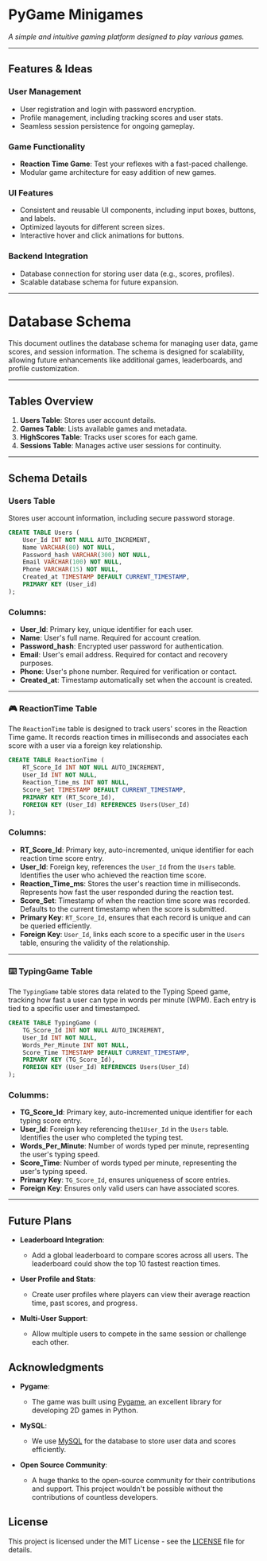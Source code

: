 #  PyGame Minigames

<i>A simple and intuitive gaming platform designed to play various games.</i>

---

##  Features & Ideas

### User Management
-  User registration and login with password encryption.
-  Profile management, including tracking scores and user stats.
-  Seamless session persistence for ongoing gameplay.

### Game Functionality
-  **Reaction Time Game**: Test your reflexes with a fast-paced challenge.
-  Modular game architecture for easy addition of new games.

### UI Features
-  Consistent and reusable UI components, including input boxes, buttons, and labels.
-  Optimized layouts for different screen sizes.
-  Interactive hover and click animations for buttons.

### Backend Integration
-  Database connection for storing user data (e.g., scores, profiles).
-  Scalable database schema for future expansion.

---

# Database Schema

This document outlines the database schema for managing user data, game scores, and session information. The schema is designed for scalability, allowing future enhancements like additional games, leaderboards, and profile customization.

---

## Tables Overview

1. **Users Table**: Stores user account details.
2. **Games Table**: Lists available games and metadata.
3. **HighScores Table**: Tracks user scores for each game.
4. **Sessions Table**: Manages active user sessions for continuity.

---

## Schema Details

### **Users Table**
Stores user account information, including secure password storage.

```sql
CREATE TABLE Users (
    User_Id INT NOT NULL AUTO_INCREMENT,
    Name VARCHAR(80) NOT NULL,
    Password_hash VARCHAR(300) NOT NULL, 
    Email VARCHAR(100) NOT NULL, 
    Phone VARCHAR(15) NOT NULL, 
    Created_at TIMESTAMP DEFAULT CURRENT_TIMESTAMP,
    PRIMARY KEY (User_id)
);
```
### Columns:

- **User_Id**: Primary key, unique identifier for each user.
- **Name**: User's full name. Required for account creation.
- **Password_hash**: Encrypted user password for authentication.
- **Email**: User's email address. Required for contact and recovery purposes.
- **Phone**: User's phone number. Required for verification or contact.
- **Created_at**: Timestamp automatically set when the account is created.

---

### 🎮 ReactionTime Table

The `ReactionTime` table is designed to track users' scores in the Reaction Time game. It records reaction times in milliseconds and associates each score with a user via a foreign key relationship.

```sql
CREATE TABLE ReactionTime (
    RT_Score_Id INT NOT NULL AUTO_INCREMENT,
    User_Id INT NOT NULL,
    Reaction_Time_ms INT NOT NULL,
    Score_Set TIMESTAMP DEFAULT CURRENT_TIMESTAMP,
    PRIMARY KEY (RT_Score_Id),
    FOREIGN KEY (User_Id) REFERENCES Users(User_Id)
);
```
### Columns:

- **RT_Score_Id**: Primary key, auto-incremented, unique identifier for each reaction time score entry.
- **User_Id**: Foreign key, references the `User_Id` from the `Users` table. Identifies the user who achieved the reaction time score.
- **Reaction_Time_ms**: Stores the user's reaction time in milliseconds. Represents how fast the user responded during the reaction test.
- **Score_Set**: Timestamp of when the reaction time score was recorded. Defaults to the current timestamp when the score is submitted.
- **Primary Key**: `RT_Score_Id`, ensures that each record is unique and can be queried efficiently.
- **Foreign Key**: `User_Id`, links each score to a specific user in the `Users` table, ensuring the validity of the relationship.

---

### ⌨️ TypingGame Table

The `TypingGame` table stores data related to the Typing Speed game, tracking how fast a user can type in words per minute (WPM). Each entry is tied to a specific user and timestamped.

```sql
CREATE TABLE TypingGame (
    TG_Score_Id INT NOT NULL AUTO_INCREMENT,
    User_Id INT NOT NULL,
    Words_Per_Minute INT NOT NULL,
    Score_Time TIMESTAMP DEFAULT CURRENT_TIMESTAMP,
    PRIMARY KEY (TG_Score_Id),
    FOREIGN KEY (User_Id) REFERENCES Users(User_Id)
);
```
### Columms:

- **TG_Score_Id**: Primary key, auto-incremented unique identifier for each typing score entry.
- **User_Id**: Foreign key referencing the`1User_Id` in the `Users` table. Identifies the user who completed the typing test.
- **Words_Per_Minute**: Number of words typed per minute, representing the user's typing speed.
- **Score_Time**: Number of words typed per minute, representing the user's typing speed.
- **Primary Key**: `TG_Score_Id`, ensures uniqueness of score entries.
- **Foreign Key**: Ensures only valid users can have associated scores.
---

## Future Plans

- **Leaderboard Integration**: 
  - Add a global leaderboard to compare scores across all users. The leaderboard could show the top 10 fastest reaction times.
  
- **User Profile and Stats**: 
  - Create user profiles where players can view their average reaction time, past scores, and progress.

- **Multi-User Support**: 
  - Allow multiple users to compete in the same session or challenge each other.

## Acknowledgments

- **Pygame**: 
  - The game was built using [Pygame](https://www.pygame.org/), an excellent library for developing 2D games in Python.

- **MySQL**: 
  - We use [MySQL](https://www.mysql.com/) for the database to store user data and scores efficiently.

- **Open Source Community**: 
  - A huge thanks to the open-source community for their contributions and support. This project wouldn't be possible without the contributions of countless developers.

## License

This project is licensed under the MIT License - see the [LICENSE](https://github.com/Akaneyana/PyGame/tree/main?tab=MIT-1-ov-file#MIT-1-ov-file) file for details.

